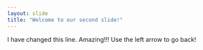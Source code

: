 ```yaml
---
layout: slide
title: "Welcome to our second slide!"
---
```

I have changed this line. Amazing!!!
Use the left arrow to go back!
